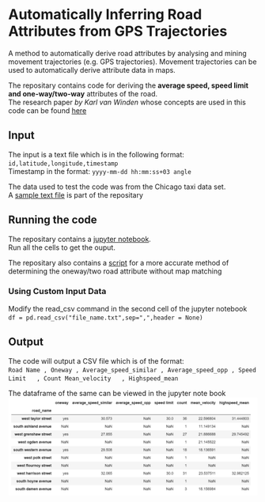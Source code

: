 # Automatically Inferring Road Attributes from GPS Trajectories
A method to automatically derive road attributes by analysing and mining movement trajectories (e.g. GPS trajectories). Movement trajectories can be used to automatically derive attribute data in maps.  

The repositary contains code for deriving the **average speed, speed limit and one-way/two-way** attributes of the road.  
The research paper *by Karl van Winden* whose concepts are used in this code can be found [here](http://doi.org/10.1111/tgis.12186)

## Input
The input is a text file which is in the following format: `id,latitude,longitude,timestamp`   
Timestamp in the format: `yyyy-mm-dd hh:mm:ss+03 angle`  

The data used to test the code was from the Chicago taxi data set.  
A [sample text file](sample.txt) is part of the repositary 

## Running the code
The repositary contains a [jupyter notebook](Automatically%20inferring%20road%20attributes%20from%20GPS%20Trajectories%20v1.0.ipynb).  
Run all the cells to get the ouput.  

The repositary also contains a [script](Improved%20Script%20to%20Calculate%20the%20mean%20heading%20and%20Oneway%20attribute%20without%20map%20matching.ipynb) for a more accurate method of determining the oneway/two road attribute without map matching

### Using Custom Input Data
Modify the read_csv command in the second cell of the jupyter notebook  
`df = pd.read_csv("file_name.txt",sep=",",header = None)`

## Output
The code will output a CSV file which is of the format:  
`Road Name , Oneway	, Average_speed_similar	, Average_speed_opp	, Speed Limit	, Count	Mean_velocity	, Highspeed_mean`  

The dataframe of the same can be viewed in the jupyter note book  
![alt text](Output/road_attributes_output.png "Output Data Frame")

